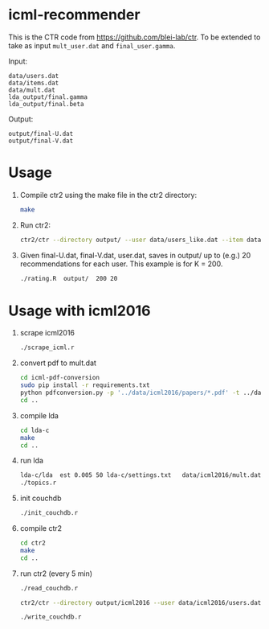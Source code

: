 # icml-recommender

This is the CTR code from https://github.com/blei-lab/ctr. 
To be extended to take as input `mult_user.dat` and `final_user.gamma`.

Input:

```
data/users.dat   
data/items.dat   
data/mult.dat    
lda_output/final.gamma    
lda_output/final.beta   
```

Output:

```
output/final-U.dat  
output/final-V.dat   
```

# Usage

1. Compile ctr2 using the make file in the ctr2 directory:     
    
    ```sh
    make  
    ```

2. Run ctr2:     
    
    ```sh
    ctr2/ctr --directory output/ --user data/users_like.dat --item data/items_like.dat  --mult_v data/mult_v_like.dat --mult_u data/mult_u_library.dat --theta_v_init lda_output/final_like.gamma_v --theta_u_init lda_output/final_library.gamma_u --beta_init lda_output/final.beta   
    ```

3. Given final-U.dat, final-V.dat, user.dat, saves in output/ up to (e.g.) 20 recommendations for each user. This example is for K = 200.    
    
    ```sh
    ./rating.R  output/  200 20
    ```

# Usage with icml2016

1. scrape icml2016

    ```sh
    ./scrape_icml.r
    ```

2. convert pdf to mult.dat
    
    ```sh
    cd icml-pdf-conversion
    sudo pip install -r requirements.txt
    python pdfconversion.py -p '../data/icml2016/papers/*.pdf' -t ../data/icml2016/papers_txt/ -m full
    cd ..
    ```

3. compile lda
    
    ```sh
    cd lda-c
    make  
    cd ..
    ```
    
4. run lda

    ```sh
    lda-c/lda  est 0.005 50 lda-c/settings.txt   data/icml2016/mult.dat   random  data/icml2016/lda_output/
    ./topics.r
    ```

5. init couchdb

    ```sh
    ./init_couchdb.r
    ```

6. compile ctr2
    
    ```sh
    cd ctr2
    make  
    cd ..
    ```

7. run ctr2 (every 5 min)

    ```sh
    ./read_couchdb.r
    
    ctr2/ctr --directory output/icml2016 --user data/icml2016/users.dat --item data/icml2016/items.dat --theta_v_init data/icml2016/lda_output/final.gamma --theta_u_init data/icml2016/theta_u.dat --num_factors 50
    
    ./write_couchdb.r
    ```
    
